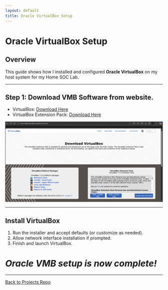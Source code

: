 ```yaml
---
layout: default
title: Oracle VirtualBox Setup
---
```


# Oracle VirtualBox Setup

## Overview
This guide shows how I installed and configured **Oracle VirtualBox** on my host system for my Home SOC Lab.

---

## Step 1: Download VMB Software from website.
- VirtualBox: [Download Here](https://www.virtualbox.org/wiki/Downloads)
- VirtualBox Extension Pack: [Download Here](https://www.virtualbox.org/wiki/Downloads)

![Download VirtualBox](assets/screenshots/virtualbox/downloads.png)

---

## Install VirtualBox
1. Run the installer and accept defaults (or customize as needed).
2. Allow network interface installation if prompted.
3. Finish and launch VirtualBox.

# _Oracle VMB setup is now complete!_


---

[Back to Projects Repo](https://cscdanielj.github.io/projects/home-soc-lab-setup.html)
